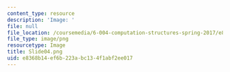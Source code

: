 ```yaml
---
content_type: resource
description: 'Image: '
file: null
file_location: /coursemedia/6-004-computation-structures-spring-2017/e8368b14ef6b223abc134f1abf2ee017_Slide04.png
file_type: image/png
resourcetype: Image
title: Slide04.png
uid: e8368b14-ef6b-223a-bc13-4f1abf2ee017
---
```

